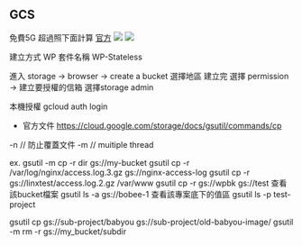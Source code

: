 ## GCS
免費5G
超過照下面計算
[官方](https://cloud.google.com/storage/pricing/?hl=zh-TW)
![](https://i.imgur.com/FzhbPiF.png)
![](https://i.imgur.com/RCjfV5K.png)


建立方式
WP 套件名稱 WP-Stateless

進入 storage -> browser -> create a bucket 選擇地區
建立完 選擇 permission -> 建立要授權的信箱 選擇storage admin

本機授權
gcloud auth login

* 官方文件
https://cloud.google.com/storage/docs/gsutil/commands/cp

-n // 防止覆蓋文件
-m // muitiple thread

ex. 
gsutil -m cp -r dir gs://my-bucket
gsutil cp -r /var/log/nginx/access.log.3.gz gs://nginx-access-log
gsutil cp -r gs://linxtest/access.log.2.gz /var/www
gsutil cp -r gs://wpbk gs://test
查看該bucket檔案
gsutil ls -a gs://bobee-1
查看該專案底下的值區
gsutil ls -p test-project

gsutil cp gs://sub-project/babyou gs://sub-project/old-babyou-image/
gsutil -m rm -r gs://my_bucket/subdir